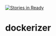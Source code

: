 [![Stories in Ready](https://badge.waffle.io/nildev/dockerfier.png?label=ready&title=Ready)](https://waffle.io/nildev/dockerfier)
# dockerizer